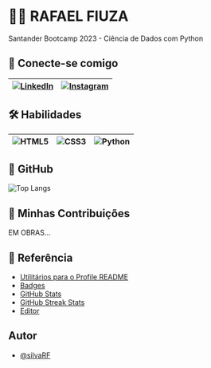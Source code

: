 # 👨🏽 RAFAEL FIUZA 
Santander Bootcamp 2023 - Ciência de Dados com Python

## 🤝 Conecte-se comigo 
| [![LinkedIn](https://img.shields.io/badge/LinkedIn-20B2AA?style=for-the-badge&logo=linkedin)](https://www.linkedin.com/in/rafael-fiuza/)| [![Instagram](https://img.shields.io/badge/Instagram-20B2AA?style=for-the-badge&logo=instagram&logoColor=FFFFFF)](https://www.instagram.com/rafaelfiuzaa/)|
|:-|:-|


## 🛠️ Habilidades
|![HTML5](https://img.shields.io/badge/HTML5-20B2AA?style=for-the-badge&logo=html5&logoColor=FFF) | ![CSS3](https://img.shields.io/badge/CSS3-20B2AA?style=for-the-badge&logo=css3&logoColor=264CE4&logoColor=FFF)| ![Python](https://img.shields.io/badge/Python-20B2AA?style=for-the-badge&logo=python&logoColor=FFF)|
|:-|:-|:-|


## 🚩 GitHub
![Top Langs](https://github-readme-stats-git-masterrstaa-rickstaa.vercel.app/api/top-langs/?username=silvaRF&bg_color=20B2AA&border_color=30A3DC&title_color=FFF&text_color=FFF)

## 🚧 Minhas Contribuições
 EM OBRAS...

## 📘 Referência
 - [Utilitários para o Profile README](https://github.com/elidianaandrade/dio-lab-open-source/tree/main/utils)
 - [Badges](https://github.com/elidianaandrade/dio-lab-open-source/blob/main/utils/badges/badges.md)
 - [GitHub Stats](https://github.com/elidianaandrade/dio-lab-open-source/blob/main/utils/cards/github-stats.md)
 - [GitHub Streak Stats](https://github.com/elidianaandrade/dio-lab-open-source/blob/main/utils/cards/github-streak-stats.md)
 - [Editor](https://readme.so/pt/editor)

## Autor
- [@silvaRF](https://www.github.com/silvaRF)